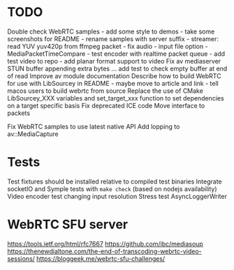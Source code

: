 # TODO

Double check WebRTC samples
	- add some style to demos
	- take some screenshots for README
	- rename samples with server suffix
	- streamer: read YUV yuv420p from ffmpeg packet
    - fix audio
    - input file option
    - MediaPacketTimeCompare
    - test encoder with realtime packet queue
    - add test video to repo
    - add planar format support to video
Fix av mediaserver
STUN buffer appending extra bytes ... add test to check empty buffer at end of read
Improve av module documentation
Describe how to build WebRTC for use with LibSourcey in README 
	- maybe move to article and link
	- tell macos users to build webrtc from source
Replace the use of CMake LibSourcey_XXX variables and set_target_xxx function to set dependencies on a target specific basis
Fix deprecated ICE code
Move interface to packets

Fix WebRTC samples to use latest native API
Add lopping to av::MediaCapture

# Tests

Test fixtures should be installed relative to compiled test binaries
Integrate socketIO and Symple tests with `make check` (based on nodejs availability)
Video encoder test changing input resolution
Stress test AsyncLoggerWriter

# WebRTC SFU server

https://tools.ietf.org/html/rfc7667
https://github.com/ibc/mediasoup
https://thenewdialtone.com/the-end-of-transcoding-webrtc-video-sessions/
https://bloggeek.me/webrtc-sfu-challenges/


